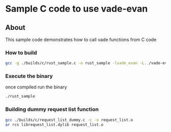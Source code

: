 # Sample C code to use vade-evan

## About

This sample code demonstrates how to call vade functions from C code


### How to build

```sh
gcc -g ./builds/c/rust_sample.c -o rust_sample -lvade_evan -L../vade-evan/target/debug/
```

### Execute the binary

once compiled run the binary

```sh
./rust_sample
```

### Building dummy request list function

```sh
gcc ./builds/c/request_list_dummy.c -c -o request_list.o
ar rcs librequest_list.dylib request_list.o
```
